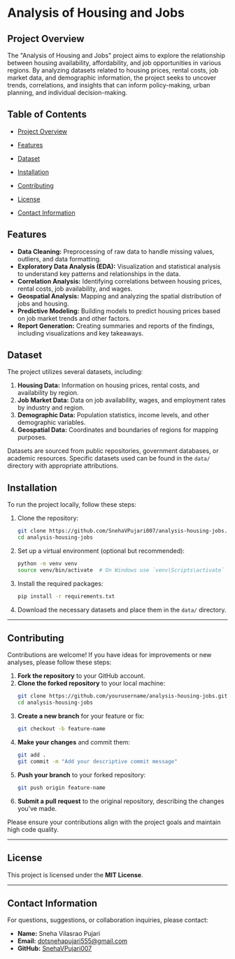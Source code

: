 # Analysis of Housing and Jobs

## Project Overview

The "Analysis of Housing and Jobs" project aims to explore the relationship between housing availability, affordability, and job opportunities in various regions. By analyzing datasets related to housing prices, rental costs, job market data, and demographic information, the project seeks to uncover trends, correlations, and insights that can inform policy-making, urban planning, and individual decision-making.

## Table of Contents

- [Project Overview](#project-overview)
- [Features](#features)
- [Dataset](#dataset)
- [Installation](#installation)


- [Contributing](#contributing)
- [License](#license)
- [Contact Information](#contact-information)

## Features

- **Data Cleaning:** Preprocessing of raw data to handle missing values, outliers, and data formatting.
- **Exploratory Data Analysis (EDA):** Visualization and statistical analysis to understand key patterns and relationships in the data.
- **Correlation Analysis:** Identifying correlations between housing prices, rental costs, job availability, and wages.
- **Geospatial Analysis:** Mapping and analyzing the spatial distribution of jobs and housing.
- **Predictive Modeling:** Building models to predict housing prices based on job market trends and other factors.
- **Report Generation:** Creating summaries and reports of the findings, including visualizations and key takeaways.

## Dataset

The project utilizes several datasets, including:

1. **Housing Data:** Information on housing prices, rental costs, and availability by region.
2. **Job Market Data:** Data on job availability, wages, and employment rates by industry and region.
3. **Demographic Data:** Population statistics, income levels, and other demographic variables.
4. **Geospatial Data:** Coordinates and boundaries of regions for mapping purposes.

Datasets are sourced from public repositories, government databases, or academic resources. Specific datasets used can be found in the `data/` directory with appropriate attributions.

## Installation

To run the project locally, follow these steps:

1. Clone the repository:
    ```bash
    git clone https://github.com/SnehaVPujari007/analysis-housing-jobs.git
    cd analysis-housing-jobs
    ```

2. Set up a virtual environment (optional but recommended):
    ```bash
    python -m venv venv
    source venv/bin/activate  # On Windows use `venv\Scripts\activate`
    ```

3. Install the required packages:
    ```bash
    pip install -r requirements.txt
    ```

4. Download the necessary datasets and place them in the `data/` directory.

---

## Contributing

Contributions are welcome! If you have ideas for improvements or new analyses, please follow these steps:

1. **Fork the repository** to your GitHub account.
2. **Clone the forked repository** to your local machine:
    ```bash
    git clone https://github.com/yourusername/analysis-housing-jobs.git
    cd analysis-housing-jobs
    ```
3. **Create a new branch** for your feature or fix:
    ```bash
    git checkout -b feature-name
    ```
4. **Make your changes** and commit them:
    ```bash
    git add .
    git commit -m "Add your descriptive commit message"
    ```
5. **Push your branch** to your forked repository:
    ```bash
    git push origin feature-name
    ```
6. **Submit a pull request** to the original repository, describing the changes you've made.

Please ensure your contributions align with the project goals and maintain high code quality.

---

## License

This project is licensed under the **MIT License**. 

---

## Contact Information

For questions, suggestions, or collaboration inquiries, please contact:

- **Name:** Sneha Vilasrao Pujari
- **Email:** [dotsnehapujari555@gmail.com](mailto:dotsnehapujari555@gmail.com)  
- **GitHub:** [SnehaVPujari007](https://github.com/SnehaVPujari007)
